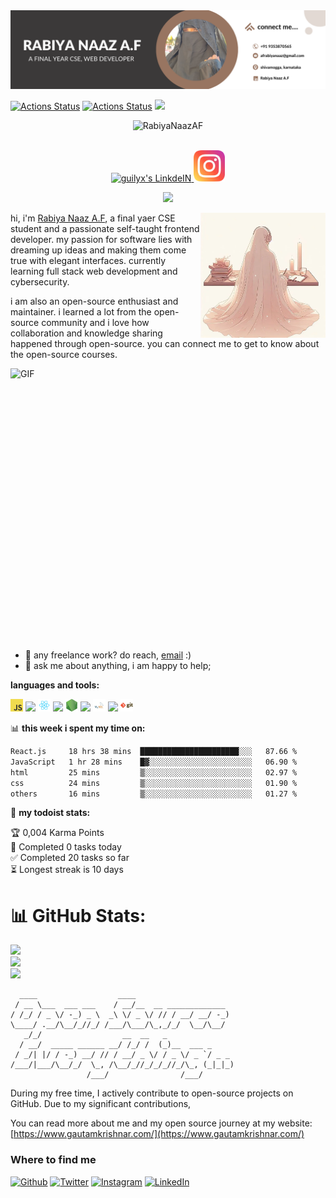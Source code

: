 <img src="rabiya naaz a.f.png" alt="Mokkapps GitHub README header image">

[![Actions Status](https://github.com/guilyx/guilyx/workflows/wakatime-stats/badge.svg)](https://github.com/RabiyaNaazAF/RabiyaNaazAF/actions)
[![Actions Status](https://github.com/guilyx/guilyx/workflows/update-gh-activity/badge.svg)](https://github.com/RabiyaNaazAF/RabiyaNaazAF/actions)
![](https://visitor-badge.glitch.me/badge?page_id=guilyx.guilyx)

<!-- <p align="center">
<img alt="loficity" width="600px" src="https://github.com/HyunCafe/HyunCafe/raw/main/assests/loficity.gif"</img>
</p> -->

<p align="center">
  <img src="https://socialify.git.ci/RabiyaNaazAF/RabiyaNaazAF/image?description=1&descriptionEditable=Hello%20world%20this%20is%20my%20profile%2C%20%0Awelcome&font=Rokkitt&forks=1&issues=1&language=1&name=1&owner=1&pattern=Circuit%20Board&pulls=1&stargazers=1&theme=Dark" alt="RabiyaNaazAF" width="700" height="300" />
</p>
<p align="center">
<br/>
<a href="https://www.linkedin.com/in/rabiya-naaz-a-f-546070258?utm_source=share&utm_campaign=share_via&utm_content=profile&utm_medium=android_app">
  <img alt="guilyx's LinkdeIN" width="50px" src="https://user-images.githubusercontent.com/43545812/144035037-0f415fc7-9f96-4517-a370-ccc6e78a714b.png" />
</a>
<a href="https://www.instagram.com/rab_sweety_a.f?igsh=MzNlNGNkZWQ4Mg==">
  <img alt="guilyx's Instagram" width="50px" src="2111463.webp" />
</a>
<a href="https://www.facebook.com/rab.sweetyaf?mibextid=ZbWKwL>
  <img alt="guilyx's Instagram" width="50px" src="2504903.webp" />
</a>
<br>
</p>
<p align="center">
  <img alig src="https://github-profile-trophy.vercel.app/?username=guilyx&theme=onedark&column=-1" />
</p>
<a href="#"><img align="right" src="4935438b32df588f7ec88ebe0e8e6763.webp" width="200 " height="200" /></a>

hi, i'm [Rabiya Naaz A.F](https://RabiyaNaazAF.me/), a final yaer CSE student and a passionate self-taught frontend developer. my passion for software lies with dreaming up ideas and making them come true with elegant interfaces. currently learning full stack web development and cybersecurity.

i am also an open-source enthusiast and maintainer. i learned a lot from the open-source community and i love how collaboration and knowledge sharing happened through open-source. you can connect me to get to know about the open-source courses.


  <img align="right" alt="GIF" src="https://github.com/abhisheknaiidu/abhisheknaiidu/blob/master/code.gif?raw=true" width="600" height="450" />
  
- 💼 any freelance work? do reach, [email](mailto:afrabiyanaaz@gmail.com) :)
- 💬 ask me about anything, i am happy to help;

**languages and tools:**  

<code><img height="20" src="https://raw.githubusercontent.com/github/explore/80688e429a7d4ef2fca1e82350fe8e3517d3494d/topics/javascript/javascript.png"></code>
<code><img height="20" src="https://www.bing.com/images/search?view=detailV2&ccid=jYcja5Jg&id=E8A66AD2ED0C2765880EAB1AAE82DB4CE7FC0CD4&thid=OIP.jYcja5Jg64PLcKLvs6fBRwHaED&mediaurl=https%3A%2F%2Fs3-alpha.figma.com%2Fhub%2Ffile%2F2714591175%2Fe1906d9b-540d-4ebd-b432-a8cf00472848-cover.png&exph=960&expw=1751&q=figma&simid=607998809689587706&form=IRPRST&ck=2BBBB0C233D95B418172430E3830068C&selectedindex=1&itb=0&cw=1145&ch=542&ajaxhist=0&ajaxserp=0&vt=0&sim=11"></code>
<code><img height="20" src="https://raw.githubusercontent.com/github/explore/80688e429a7d4ef2fca1e82350fe8e3517d3494d/topics/react/react.png"></code>
<code><img height="20" src="https://www.bing.com/images/search?view=detailV2&ccid=l0yBAeeG&id=5413C02E22F9E748341BCE55B5258B42D7524F50&thid=OIP.l0yBAeeGq2pBbFfLDHIQogHaHa&mediaurl=https%3A%2F%2Fth.bing.com%2Fth%2Fid%2FR.974c8101e786ab6a416c57cb0c7210a2%3Frik%3DUE9S10KLJbVVzg%26riu%3Dhttp%253a%252f%252f1.bp.blogspot.com%252f-m9wtHdE6ikk%252fUTFiWif2YVI%252fAAAAAAAABek%252fG9CisSfPxNs%252fs1600%252flogo%252bwordpress.png%26ehk%3DJMmmoQ5btmPDpRUDm44w7f6sG0l1H1vbnylnbUs9NJE%253d%26risl%3D%26pid%3DImgRaw%26r%3D0&exph=1600&expw=1600&q=wordpress&simid=607997555593249847&FORM=IRPRST&ck=EEA8B8A2F60D83A3DF3AAF7DEE1026B5&selectedIndex=0&itb=1&cw=1145&ch=542&ajaxhist=0&ajaxserp=0"></code>
<code><img height="20" src="https://raw.githubusercontent.com/github/explore/80688e429a7d4ef2fca1e82350fe8e3517d3494d/topics/nodejs/nodejs.png"></code>
<code><img height="20" src="https://www.bing.com/images/search?view=detailV2&ccid=o%2BwNqCyh&id=765B1B2D95417C84E11E717DDA2FC2D44CFDE32B&thid=OIP.o-wNqCyhGc3XpFMfCCFpigAAAA&mediaurl=https%3A%2F%2Fcodybonney.com%2Fimages%2F16x9%2Ftags%2Fhtml.png&exph=266&expw=474&q=html&simid=607996447478869473&FORM=IRPRST&ck=C59870B3EB73832517CB6A6EC9E39F76&selectedIndex=0&itb=0&cw=1145&ch=542&ajaxhist=0&ajaxserp=0"></code>
<code><img height="20" src="https://raw.githubusercontent.com/github/explore/80688e429a7d4ef2fca1e82350fe8e3517d3494d/topics/mysql/mysql.png"></code>
<code><img height="20" src="https://www.bing.com/images/search?view=detailV2&ccid=9GLqOe56&id=FC4B795E37BA387C2620E9EF6FCA9F033A49D581&thid=OIP.9GLqOe56aIqcRvqi0jCQegHaE8&mediaurl=https%3A%2F%2Fth.bing.com%2Fth%2Fid%2FR.f462ea39ee7a688a9c46faa2d230907a%3Frik%3DgdVJOgOfym%252fv6Q%26riu%3Dhttp%253a%252f%252fwww.goldenapplewebdesign.com%252fwp-content%252fuploads%252f2011%252f07%252fcss3.jpg%26ehk%3DXJePj%252bDwQf5elnrVTK24c%252fQvyJoDOV7RiybsjKJ7rso%253d%26risl%3D%26pid%3DImgRaw%26r%3D0&exph=1334&expw=2000&q=css&simid=608032847315406121&FORM=IRPRST&ck=71AA22B417C03D47A2E084C4FF5C369A&selectedIndex=1&itb=0&cw=1145&ch=542&ajaxhist=0&ajaxserp=0"></code>
<code><img height="20" src="https://raw.githubusercontent.com/github/explore/80688e429a7d4ef2fca1e82350fe8e3517d3494d/topics/git/git.png"></code>

📊 **this week i spent my time on:**
<!--START_SECTION:waka-->

```txt
React.js     18 hrs 38 mins  ██████████████████████░░░   87.66 %
JavaScript   1 hr 28 mins    █▓░░░░░░░░░░░░░░░░░░░░░░░   06.90 %
html         25 mins         ▒░░░░░░░░░░░░░░░░░░░░░░░░   02.97 %
css          24 mins         ▒░░░░░░░░░░░░░░░░░░░░░░░░   01.90 %
others       16 mins         ▒░░░░░░░░░░░░░░░░░░░░░░░░   01.27 %
```

<!--END_SECTION:waka-->

🚧 **my todoist stats:**
<!-- TODO-IST:START -->
🏆  0,004 Karma Points           
🌸  Completed 0 tasks today           
✅  Completed 20 tasks so far           
⏳  Longest streak is 10 days
<!-- TODO-IST:END -->


# 📊 GitHub Stats:
![](https://github-readme-stats.vercel.app/api?username=RabiyaNaazAF&theme=dark&hide_border=false&include_all_commits=true&count_private=true)<br/>
![](https://github-readme-streak-stats.herokuapp.com/?user=RabiyaNaazAF&theme=dark&hide_border=false)<br/>
![](https://github-readme-stats.vercel.app/api/top-langs/?username=RabiyaNaazAF&theme=dark&hide_border=false&include_all_commits=true&count_private=true&layout=compact)


<!-- 

- See my [full about page here](http://swyx.io/about) as well as [featured writing](https://www.swyx.io/#featured-writing).
- 👯 I am on the [Career Chats](https://careerchats.transistor.fm/), [Svelte Radio](https://www.svelteradio.com/), and [Swyx Mixtape](http://swyx.transistor.fm/) podcasts.
- 💬 Ask me about [Svelte](https://www.swyx.io/svelte-why/) and [React](https://www.youtube.com/watch?v=KJP1E-Y-xyo) and [Temporal](https://temporal.io) and [Airbyte](https://airbyte.io)!
- 📫 How to reach me: `swyx at hey dot com`
- 😄 Pronouns: he/him
- ⚡ Fun fact: I was once [detained in Cuba](https://dev.to/swyx/the-ux-of-proving-our-humanity-to-machines-nf#aside-my-time-as-a-cuban-detainee) on suspicion of being a spy

-->

```
  ____                  ____                      
 / __ \___  ___ ___    / __/__  __ _____________  
/ /_/ / _ \/ -_) _ \  _\ \/ _ \/ // / __/ __/ -_) 
\____/ .__/\__/_//_/ /___/\___/\_,_/_/  \__/\__/  
   _/_/                  __  __   _               
  / __/  _____ ______ __/ /_/ /  (_)__  ___ _     
 / _/| |/ / -_) __/ // / __/ _ \/ / _ \/ _ `/ _ _ 
/___/|___/\__/_/  \_, /\__/_//_/_/_//_/\_, (_|_|_)
                 /___/                /___/       
```
During my free time, I actively contribute to open-source projects on GitHub. Due to my significant contributions, 

You can read more about me and my open source journey at my website: [https://www.gautamkrishnar.com/](https://www.gautamkrishnar.com/)

<h3>Where to find me</h3>
<p><a href="https://github.com/RabiyaNaazAF" target="_blank"><img alt="Github" src="https://img.shields.io/badge/GitHub-%2312100E.svg?&style=for-the-badge&logo=Github&logoColor=white" /></a> <a href="https://x.com/rabiya45465"><img alt="Twitter" src="https://img.shields.io/badge/twitter-%231DA1F2.svg?&style=for-the-badge&logo=twitter&logoColor=white" /></a> <a href="https://www.instagram.com/rab_sweety_a.f?igsh=MzNlNGNkZWQ4Mg==" target="_blank"><img alt="Instagram" src="https://img.shields.io/badge/instagram-%231DA1F2.svg?&style=for-the-badge&logo=twitter&logoColor=white" /></a> <a href="https://www.linkedin.com/in/rabiya-naaz-a-f-546070258/?utm_source=share&utm_campaign=share_via&utm_content=profile&utm_medium=android_app" target="_blank"><img alt="LinkedIn" src="https://img.shields.io/badge/linkedin-%230077B5.svg?&style=for-the-badge&logo=linkedin&logoColor=white" /></a> 




